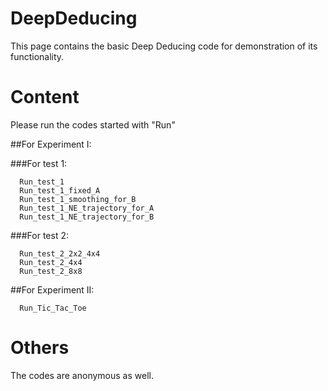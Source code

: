 # DeepDeducing
This page contains the basic Deep Deducing code for demonstration of its functionality.

# Content
Please run the codes started with "Run" 

##For Experiment I:

###For test 1:

      Run_test_1
      Run_test_1_fixed_A
      Run_test_1_smoothing_for_B
      Run_test_1_NE_trajectory_for_A
      Run_test_1_NE_trajectory_for_B

###For test 2:

      Run_test_2_2x2_4x4
      Run_test_2_4x4
      Run_test_2_8x8

##For Experiment II:

      Run_Tic_Tac_Toe

# Others
The codes are anonymous as well.
